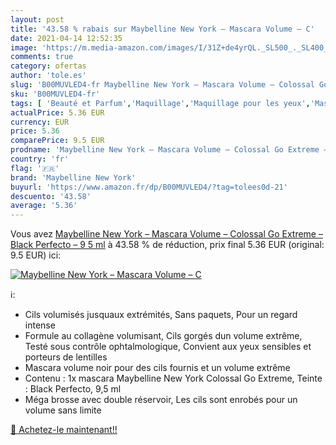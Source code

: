 ```yaml
---
layout: post
title: '43.58 % rabais sur Maybelline New York – Mascara Volume – C'
date: 2021-04-14 12:52:35
image: 'https://m.media-amazon.com/images/I/31Z+de4yrQL._SL500_._SL400_.jpg'
comments: true
category: ofertas
author: 'tole.es'
slug: 'B00MUVLED4-fr Maybelline New York – Mascara Volume – Colossal Go Extreme...'
sku: 'B00MUVLED4-fr'
tags: [ 'Beauté et Parfum','Maquillage','Maquillage pour les yeux','Mascaras','maybelline new york', ]
actualPrice: 5.36 EUR
currency: EUR
price: 5.36
comparePrice: 9.5 EUR
prodname: 'Maybelline New York – Mascara Volume – Colossal Go Extreme – Black Perfecto – 9 5 ml'
country: 'fr'
flag: '🇫🇷'
brand: 'Maybelline New York'
buyurl: 'https://www.amazon.fr/dp/B00MUVLED4/?tag=tolees0d-21'
descuento: '43.58'
average: '5.36'
---
```


Vous avez [Maybelline New York – Mascara Volume – Colossal Go Extreme – Black Perfecto – 9 5 ml](https://www.amazon.fr/dp/B00MUVLED4/?tag=tolees0d-21)  à  43.58 % de réduction, prix final  5.36 EUR (original: 9.5 EUR) ici:

[![Maybelline New York – Mascara Volume – C](https://m.media-amazon.com/images/I/31Z+de4yrQL._SL500_._SL400_.jpg)](https://www.amazon.fr/dp/B00MUVLED4/?tag=tolees0d-21)

ℹ️:

- Cils volumisés jusquaux extrémités, Sans paquets, Pour un regard intense
- Formule au collagène volumisant, Cils gorgés dun volume extrême, Testé sous contrôle ophtalmologique, Convient aux yeux sensibles et porteurs de lentilles
- Mascara volume noir pour des cils fournis et un volume extrême
- Contenu : 1x mascara Maybelline New York Colossal Go Extreme, Teinte : Black Perfecto, 9,5 ml
- Méga brosse avec double réservoir, Les cils sont enrobés pour un volume sans limite

[🛒 Achetez-le maintenant!!](https://www.amazon.fr/dp/B00MUVLED4/?tag=tolees0d-21)
